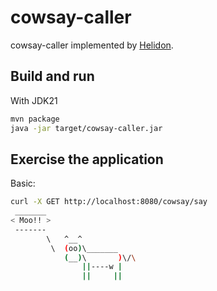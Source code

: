 # cowsay-caller

cowsay-caller implemented by [Helidon](https://helidon.io/#/).

## Build and run

With JDK21

```bash
mvn package
java -jar target/cowsay-caller.jar
```

## Exercise the application

Basic:

```sh
curl -X GET http://localhost:8080/cowsay/say
 _______
< Moo!! >
 -------
        \   ^__^
         \  (oo)\_______
            (__)\       )\/\
                ||----w |
                ||     ||
```
